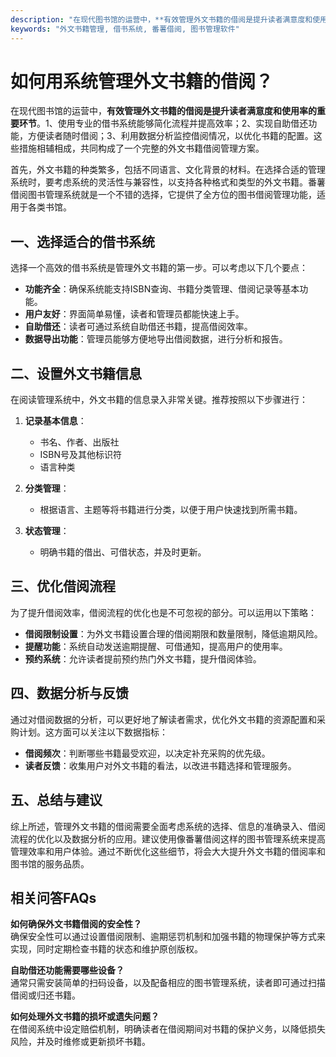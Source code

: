 ```yaml
---
description: "在现代图书馆的运营中，**有效管理外文书籍的借阅是提升读者满意度和使用率的重要环节**。1、使用专业的借书系统能够简化流程并提高效率；2、实现自助借还功能，方便读者随时借阅；3、利用数据分析监控借阅情况，以优化书籍的配置。这些措施相辅相成，共同构成了一个完整的外文书籍借阅管理方案。"
keywords: "外文书籍管理, 借书系统, 番薯借阅, 图书管理软件"
---
```

# 如何用系统管理外文书籍的借阅？

在现代图书馆的运营中，**有效管理外文书籍的借阅是提升读者满意度和使用率的重要环节**。1、使用专业的借书系统能够简化流程并提高效率；2、实现自助借还功能，方便读者随时借阅；3、利用数据分析监控借阅情况，以优化书籍的配置。这些措施相辅相成，共同构成了一个完整的外文书籍借阅管理方案。

首先，外文书籍的种类繁多，包括不同语言、文化背景的材料。在选择合适的管理系统时，要考虑系统的灵活性与兼容性，以支持各种格式和类型的外文书籍。番薯借阅图书管理系统就是一个不错的选择，它提供了全方位的图书借阅管理功能，适用于各类书馆。

## 一、选择适合的借书系统

选择一个高效的借书系统是管理外文书籍的第一步。可以考虑以下几个要点：

- **功能齐全**：确保系统能支持ISBN查询、书籍分类管理、借阅记录等基本功能。
- **用户友好**：界面简单易懂，读者和管理员都能快速上手。
- **自助借还**：读者可通过系统自助借还书籍，提高借阅效率。
- **数据导出功能**：管理员能够方便地导出借阅数据，进行分析和报告。

## 二、设置外文书籍信息

在阅读管理系统中，外文书籍的信息录入非常关键。推荐按照以下步骤进行：

1. **记录基本信息**：
   - 书名、作者、出版社
   - ISBN号及其他标识符
   - 语言种类

2. **分类管理**：
   - 根据语言、主题等将书籍进行分类，以便于用户快速找到所需书籍。

3. **状态管理**：
   - 明确书籍的借出、可借状态，并及时更新。

## 三、优化借阅流程

为了提升借阅效率，借阅流程的优化也是不可忽视的部分。可以运用以下策略：

- **借阅限制设置**：为外文书籍设置合理的借阅期限和数量限制，降低逾期风险。
- **提醒功能**：系统自动发送逾期提醒、可借通知，提高用户的使用率。
- **预约系统**：允许读者提前预约热门外文书籍，提升借阅体验。

## 四、数据分析与反馈

通过对借阅数据的分析，可以更好地了解读者需求，优化外文书籍的资源配置和采购计划。这方面可以关注以下数据指标：

- **借阅频次**：判断哪些书籍最受欢迎，以决定补充采购的优先级。
- **读者反馈**：收集用户对外文书籍的看法，以改进书籍选择和管理服务。

## 五、总结与建议

综上所述，管理外文书籍的借阅需要全面考虑系统的选择、信息的准确录入、借阅流程的优化以及数据分析的应用。建议使用像番薯借阅这样的图书管理系统来提高管理效率和用户体验。通过不断优化这些细节，将会大大提升外文书籍的借阅率和图书馆的服务品质。

## 相关问答FAQs

**如何确保外文书籍借阅的安全性？**  
确保安全性可以通过设置借阅限制、逾期惩罚机制和加强书籍的物理保护等方式来实现，同时定期检查书籍的状态和维护原创版权。

**自助借还功能需要哪些设备？**  
通常只需安装简单的扫码设备，以及配备相应的图书管理系统，读者即可通过扫描借阅或归还书籍。

**如何处理外文书籍的损坏或遗失问题？**  
在借阅系统中设定赔偿机制，明确读者在借阅期间对书籍的保护义务，以降低损失风险，并及时维修或更新损坏书籍。
